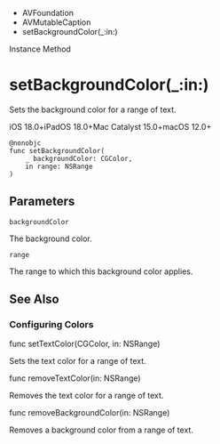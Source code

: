 

- AVFoundation
- AVMutableCaption
-  setBackgroundColor(\_:in:) 

Instance Method

# setBackgroundColor(\_:in:)

Sets the background color for a range of text.

iOS 18.0+iPadOS 18.0+Mac Catalyst 15.0+macOS 12.0+

``` source
@nonobjc
func setBackgroundColor(
    _ backgroundColor: CGColor,
    in range: NSRange
)
```

## Parameters 

`backgroundColor`  

The background color.

`range`  

The range to which this background color applies.

## See Also

### Configuring Colors

func setTextColor(CGColor, in: NSRange)

Sets the text color for a range of text.

func removeTextColor(in: NSRange)

Removes the text color for a range of text.

func removeBackgroundColor(in: NSRange)

Removes a background color from a range of text.

